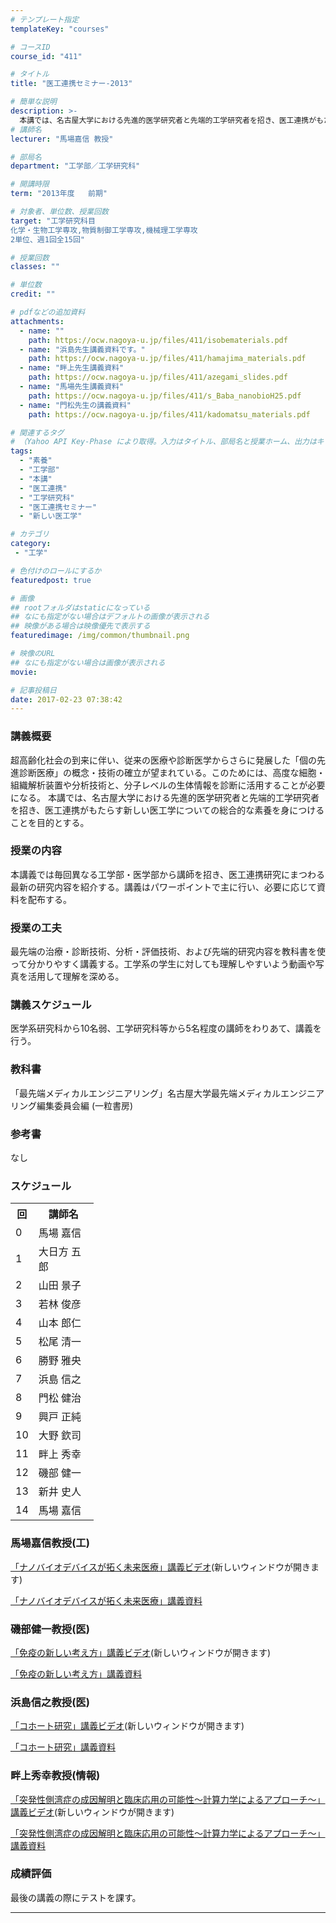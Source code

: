 ```yaml
---
# テンプレート指定
templateKey: "courses"

# コースID
course_id: "411"

# タイトル
title: "医工連携セミナー-2013"

# 簡単な説明
description: >-
  本講では、名古屋大学における先進的医学研究者と先端的工学研究者を招き、医工連携がもたらす新しい医工学についての総合的な素養を身につけることを目的とする。 ....
# 講師名
lecturer: "馬場嘉信 教授"

# 部局名
department: "工学部／工学研究科"

# 開講時限
term: "2013年度	前期"

# 対象者、単位数、授業回数
target: "工学研究科目
化学・生物工学専攻,物質制御工学専攻,機械理工学専攻
2単位、週1回全15回"

# 授業回数
classes: ""

# 単位数
credit: ""

# pdfなどの追加資料
attachments:
  - name: "" 
    path: https://ocw.nagoya-u.jp/files/411/isobematerials.pdf
  - name: "浜島先生講義資料です。" 
    path: https://ocw.nagoya-u.jp/files/411/hamajima_materials.pdf
  - name: "畔上先生講義資料" 
    path: https://ocw.nagoya-u.jp/files/411/azegami_slides.pdf
  - name: "馬場先生講義資料" 
    path: https://ocw.nagoya-u.jp/files/411/s_Baba_nanobioH25.pdf
  - name: "門松先生の講義資料" 
    path: https://ocw.nagoya-u.jp/files/411/kadomatsu_materials.pdf

# 関連するタグ
# （Yahoo API Key-Phase により取得。入力はタイトル、部局名と授業ホーム、出力はキーフレーズ（tags））
tags:
  - "素養"
  - "工学部"
  - "本講"
  - "医工連携"
  - "工学研究科"
  - "医工連携セミナー"
  - "新しい医工学"

# カテゴリ
category:
 - "工学"

# 色付けのロールにするか
featuredpost: true

# 画像
## rootフォルダはstaticになっている
## なにも指定がない場合はデフォルトの画像が表示される
## 映像がある場合は映像優先で表示する
featuredimage: /img/common/thumbnail.png

# 映像のURL
## なにも指定がない場合は画像が表示される
movie: 

# 記事投稿日
date: 2017-02-23 07:38:42
---
```


### 講義概要

超高齢化社会の到来に伴い、従来の医療や診断医学からさらに発展した「個の先進診断医療」の概念・技術の確立が望まれている。このためには、高度な細胞・組織解析装置や分析技術と、分子レベルの生体情報を診断に活用することが必要になる。 本講では、名古屋大学における先進的医学研究者と先端的工学研究者を招き、医工連携がもたらす新しい医工学についての総合的な素養を身につけることを目的とする。

### 授業の内容

本講義では毎回異なる工学部・医学部から講師を招き、医工連携研究にまつわる最新の研究内容を紹介する。講義はパワーポイントで主に行い、必要に応じて資料を配布する。


### 授業の工夫

最先端の治療・診断技術、分析・評価技術、および先端的研究内容を教科書を使って分かりやすく講義する。工学系の学生に対しても理解しやすいよう動画や写真を活用して理解を深める。





### 講義スケジュール

医学系研究科から10名弱、工学研究科等から5名程度の講師をわりあて、講義を行う。

### 教科書

「最先端メディカルエンジニアリング」名古屋大学最先端メディカルエンジニアリング編集委員会編 (一粒書房)

### 参考書

なし


<h3>スケジュール</h3>

<table class="basic" width="475">
<tr>
<th width="20" class="center">回</th>
<th width="80" class="center">講師名</th>
</tr>

<tr>
<td width="20" class="center">0</td>
<td width="80" class="center">馬場 嘉信</td>
</tr>


<tr>
<td width="20" class="center">1</td>
<td width="80" class="center">大日方 五郎</td>
</tr>

<tr>
<td width="20" class="center">2</td>
<td width="80" class="center">山田 景子</td>
</tr>

<tr>
<td width="20" class="center">3</td>
<td width="80" class="center">若林 俊彦</td>
</tr>

<tr>
<td width="20" class="center">4</td>
<td width="80" class="center">山本 郎仁</td>
</tr>

<tr>
<td width="20" class="center">5</td>
<td width="80" class="center">松尾 清一</td>
</tr>

<tr>
<td width="20" class="center">6</td>
<td width="80" class="center">勝野 雅央</td>
</tr>

<tr>
<td width="20" class="center">7</td>
<td width="80" class="center">浜島 信之</td>
</tr>

<tr>
<td width="20" class="center">8</td>
<td width="80" class="center">門松 健治</td>
</tr>

<tr>
<td width="20" class="center">9</td>
<td width="80" class="center">興戸 正純</td>
</tr>

<tr>
<td width="20" class="center">10</td>
<td width="80" class="center">大野 欽司</td>
</tr>

<tr>
<td width="20" class="center">11</td>
<td width="80" class="center">畔上 秀幸</td>
</tr>

<tr>
<td width="20" class="center">12</td>
<td width="80" class="center">磯部 健一</td>
</tr>

<tr>
<td width="20" class="center">13</td>
<td width="80" class="center">新井 史人</td>
</tr>

<tr>
<td width="20" class="center">14</td>
<td width="80" class="center">馬場 嘉信</td>
</tr>

</table>


### 馬場嘉信教授(工)

<a href="https://nuvideo.media.nagoya-u.ac.jp/embed/22942af3795691a309d4d17df65afd6f81715995"
target="blank">「ナノバイオデバイスが拓く未来医療」講義ビデオ</a>(新しいウィンドウが開きます)

[「ナノバイオデバイスが拓く未来医療」講義資料](https://ocw.nagoya-u.jp/files/411/s_Baba_nanobioH25.pdf) 
### 磯部健一教授(医)

<a href="https://nuvideo.media.nagoya-u.ac.jp/embed/0720b7da55d407109d6599f89d083d5e0b70f894" target="blank">「免疫の新しい考え方」講義ビデオ</a>(新しいウィンドウが開きます)

[「免疫の新しい考え方」講義資料](https://ocw.nagoya-u.jp/files/411/isobematerials.pdf) 
### 浜島信之教授(医)

<a href="https://nuvideo.media.nagoya-u.ac.jp/embed/955c98031d7a8124b5649ad92d8d9b85f83173fa" target="blank">「コホート研究」講義ビデオ</a>(新しいウィンドウが開きます)

[「コホート研究」講義資料](https://ocw.nagoya-u.jp/files/411/hamajima_materials.pdf) 
### 畔上秀幸教授(情報)

<a href="https://nuvideo.media.nagoya-u.ac.jp/embed/899680c90f2887580aa430ce364247cb5bc1ad5c" target="blank">「突発性側湾症の成因解明と臨床応用の可能性〜計算力学によるアプローチ〜」講義ビデオ</a>(新しいウィンドウが開きます)

[「突発性側湾症の成因解明と臨床応用の可能性〜計算力学によるアプローチ〜」講義資料](https://ocw.nagoya-u.jp/files/411/azegami_slides.pdf) 




### 成績評価

最後の講義の際にテストを課す。



-----
